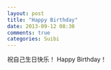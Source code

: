 ```yaml
---
layout: post
title: "Happy Birthday"
date: 2013-09-12 08:30
comments: true
categories: Suibi
---
```

祝自己生日快乐！ Happy Birthday！
